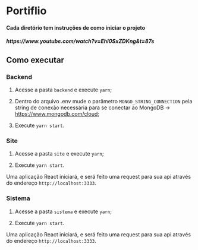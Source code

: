 # Portiflio
<h4>Cada diretório tem instruções de como iniciar o projeto</h4>
<h5>https://www.youtube.com/watch?v=EhI0SxZDKng&t=87s</h5>

## Como executar
### Backend
1. Acesse a pasta `backend` e execute `yarn`;

2. Dentro do arquivo .env mude o parâmetro `MONGO_STRING_CONNECTION` pela string de conexão necessária para se conectar ao MongoDB -> https://www.mongodb.com/cloud;

3. Execute `yarn start`.

### Site
1. Acesse a pasta `site` e execute `yarn`;

2. Execute `yarn start`.

Uma aplicação React iniciará, e será feito uma request para sua api através do endereço `http://localhost:3333`.

### Sistema
1. Acesse a pasta `sistema` e execute `yarn`;

2. Execute `yarn start`.

Uma aplicação React iniciará, e será feito uma request para sua api através do endereço `http://localhost:3333`.

